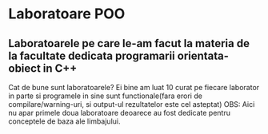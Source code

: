 # Laboratoare POO

## Laboratoarele pe care le-am facut la materia de la facultate dedicata programarii orientata-obiect in C++
   Cat de bune sunt laboratoarele? Ei bine am luat 10 curat pe fiecare laborator in parte si programele in sine sunt functionale(fara erori de      compilare/warning-uri, si output-ul rezultatelor este cel asteptat)
   OBS: Aici nu apar primele doua laboratoare deoarece au fost dedicate pentru conceptele de baza ale limbajului. 
